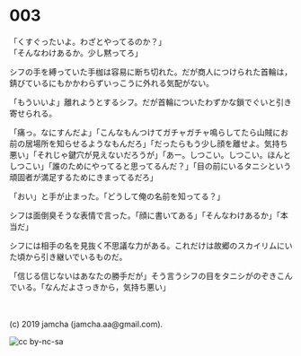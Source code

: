 

# 003

「くすぐったいよ。わざとやってるのか？」  
「そんなわけあるか。少し黙ってろ」

シフの手を縛っていた手枷は容易に断ち切れた。だが商人につけられた首輪は，錆びているにもかかわらずいっこうに外れる気配がない。

「もういいよ」離れようとするシフ。だが首輪についたわずかな鎖でぐいと引き寄せられる。

「痛っ。なにすんだよ」「こんなもんつけてガチャガチャ鳴らしてたら山賊にお前の居場所を知らせるようなもんだろ」「だったらもう少し顔を離せよ。気持ち悪い」「それじゃ鍵穴が見えないだろうが」「あー。しつこい。しつこい。ほんとしつこい」「誰のためにやってると思ってるんだ？」「目の前にいるタニシという頑固者が満足するためにきまってるだろ」

「おい」と手が止まった。「どうして俺の名前を知ってる？」

シフは面倒臭そうな表情で言った。「顔に書いてある」「そんなわけあるか」「本当だ」

シフには相手の名を見抜く不思議な力がある。これだけは故郷のスカイリムにいた頃から引き継いでいるものだ。

「信じる信じないはあなたの勝手だが」そう言うシフの目をタニシがのぞきこんでいる。「なんだよさっきから，気持ち悪い」

<br>
<br>
(c) 2019 jamcha (jamcha.aa@gmail.com).

![cc by-nc-sa](https://i.creativecommons.org/l/by-nc-sa/4.0/88x31.png)

